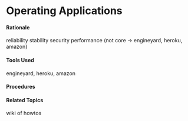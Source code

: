 # Operating Applications

#### Rationale
reliability
stability
security
performance
(not core -> engineyard, heroku, amazon)

#### Tools Used
engineyard, heroku, amazon

#### Procedures

#### Related Topics
wiki of howtos
